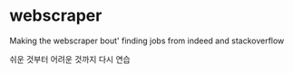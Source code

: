 # webscraper
Making the webscraper bout' finding jobs from indeed and stackoverflow

쉬운 것부터 어려운 것까지 다시 연습
